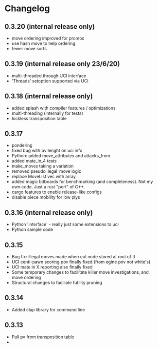 # Changelog


## 0.3.20 (internal release only)
- move ordering improved for promos 
- use hash move to help ordering
- fewer move sorts  


## 0.3.19 (internal release only 23/6/20)
- multi-threaded through UCI interface
- 'Threads' setoption supported via UCI

## 0.3.18 (internal release only)
- added splash with compiler features / optimizations
- multi-threading (internally for tests)
- lockless transposition table

## 0.3.17
- pondering 
- fixed bug with pv lenght on uci info
- Python: added move_attributes and attacks_from
- added mate_in_4 tests
- make_moves taking a variation 
- removed pseudo_legal_move logic
- replace MoveList vec with array 
- added magic bitboards for benchmarking (and completeness). Not my own code. Just a rust "port" of C++.
- cargo features to enable release-like configs
- disable piece mobility for low plys 

## 0.3.16 (internal release only)
- Python 'interface' - really just some extensions to uci
- Python sample code

## 0.3.15
- Bug fix: illegal moves made when cut node stored at root of tt
- UCI centi-pawn scoring pov finally fixed (from egine pov not white's)
- UCI mate in X reporting also finally fixed
- Some temporary changes to facilitate killer move investigations, and move ordering
- Structural changes to faciliate futility pruning

## 0.3.14
- Added clap library for command line 

## 0.3.13
- Pull pv from transposition table
- 

